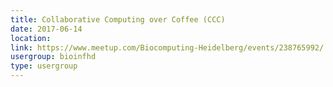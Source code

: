 ```yaml
---
title: Collaborative Computing over Coffee (CCC)
date: 2017-06-14
location: 
link: https://www.meetup.com/Biocomputing-Heidelberg/events/238765992/
usergroup: bioinfhd
type: usergroup
---
```

